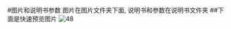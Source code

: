 #图片和说明书参数
图片在图片文件夹下面, 说明书和参数在说明书文件夹
##下面是快速预览图片
![48](http://kang.ddns.info:30000/pazu/products/src/branch/master/图片/48.jpg)


